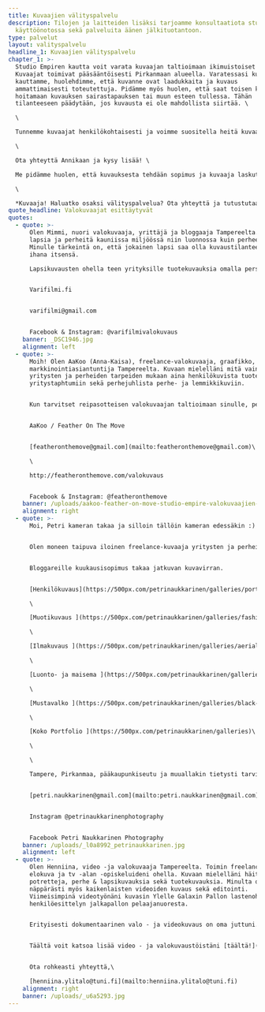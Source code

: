 ```yaml
---
title: Kuvaajien välityspalvelu
description: Tilojen ja laitteiden lisäksi tarjoamme konsultaatiota studion
  käyttöönotossa sekä palveluita äänen jälkituotantoon.
type: palvelut
layout: valityspalvelu
headline_1: Kuvaajien välityspalvelu
chapter_1: >-
  Studio Empiren kautta voit varata kuvaajan taltioimaan ikimuistoiset hetket.
  Kuvaajat toimivat pääsääntöisesti Pirkanmaan alueella. Varatessasi kuvaajan
  kauttamme, huolehdimme, että kuvanne ovat laadukkaita ja kuvaus
  ammattimaisesti toteutettuja. Pidämme myös huolen, että saat toisen kuvaajan
  hoitamaan kuvauksen sairastapauksen tai muun esteen tullessa. Tähän
  tilanteeseen päädytään, jos kuvausta ei ole mahdollista siirtää. \

  \

  Tunnemme kuvaajat henkilökohtaisesti ja voimme suositella heitä kuvaamaan myös teidän yrityskuvat, henkilöstökuvat, potretit, miljöökuvaukset sekä tapahtumakuvaukset. \

  \

  Ota yhteyttä Annikaan ja kysy lisää! \

  Me pidämme huolen, että kuvauksesta tehdään sopimus ja kuvaaja laskuttaa kuvauksen asianmukaisesti.\

  \

  *Kuvaaja! Haluatko osaksi välityspalvelua? Ota yhteyttä ja tutustutaan!*
quote_headline: Valokuvaajat esittäytyvät
quotes:
  - quote: >-
      Olen Mimmi, nuori valokuvaaja, yrittäjä ja bloggaaja Tampereelta. Kuvaan
      lapsia ja perheitä kauniissa miljöössä niin luonnossa kuin perheen kotona.
      Minulle tärkeintä on, että jokainen lapsi saa olla kuvaustilanteessa oma
      ihana itsensä.

      Lapsikuvausten ohella teen yrityksille tuotekuvauksia omalla persoonallisella tyylillä.  Ikuistetaan sinulle tärkeitä ihmisiä ja hetkiä aidoiksi muistoiksi Tampereen ja lähiympäristön kauniissa maisemissa.


      Varifilmi.fi


      varifilmi@gmail.com


      Facebook & Instagram: @varifilmivalokuvaus
    banner: _DSC1946.jpg
    alignment: left
  - quote: >-
      Moih! Olen AaKoo (Anna-Kaisa), freelance-valokuvaaja, graafikko,
      markkinointiasiantuntija Tampereelta. Kuvaan mielelläni mitä vain
      yritysten ja perheiden tarpeiden mukaan aina henkilökuvista tuotekuviin ja
      yritystaphtumiin sekä perhejuhlista perhe- ja lemmikkikuviin.


      Kun tarvitset reipasotteisen valokuvaajan taltioimaan sinulle, perheellesi tai yrityksellesi tärkeät hetket ja henkilöt Tampereen seudulla, ota yhteyttä!


      AaKoo / Feather On The Move


      [featheronthemove@gmail.com](mailto:featheronthemove@gmail.com)\

      \

      http://featheronthemove.com/valokuvaus


      Facebook & Instagram: @featheronthemove
    banner: /uploads/aakoo-feather-on-move-studio-empire-valokuvaajien-valityspalvelu-valokuvaajatampere.jpg
    alignment: right
  - quote: >-
      Moi, Petri kameran takaa ja silloin tällöin kameran edessäkin :)


      Olen moneen taipuva iloinen freelance-kuvaaja yritysten ja perheiden tarpeisiin studio- tai miljöökuvauksissa. Ominta intohimoa henkilö-, muoti-, mainos- ja luontokuvaus kaikkine mielenkiintoisine variaatioineen sekä yhdistelmineen.


      Bloggareille kuukausisopimus takaa jatkuvan kuvavirran.


      [Henkilökuvaus](https://500px.com/petrinaukkarinen/galleries/portrait-photography)\

      \

      [Muotikuvaus ](https://500px.com/petrinaukkarinen/galleries/fashion)\

      \

      [Ilmakuvaus ](https://500px.com/petrinaukkarinen/galleries/aerial-photography)\

      \

      [Luonto- ja maisema ](https://500px.com/petrinaukkarinen/galleries/nature)\

      \

      [Mustavalko ](https://500px.com/petrinaukkarinen/galleries/black-and-white)\

      \

      [Koko Portfolio ](https://500px.com/petrinaukkarinen/galleries)\

      \

      \

      Tampere, Pirkanmaa, pääkaupunkiseutu ja muuallakin tietysti tarvittaessa!


      [petri.naukkarinen@gmail.com](mailto:petri.naukkarinen@gmail.com)


      Instagram @petrinaukkarinenphotography


      Facebook Petri Naukkarinen Photography
    banner: /uploads/_l0a8992_petrinaukkarinen.jpg
    alignment: left
  - quote: >-
      Olen Henniina, video -ja valokuvaaja Tampereelta. Toimin freelancerina
      elokuva ja tv -alan -opiskeluideni ohella. Kuvaan mielelläni häitä,
      potretteja, perhe & lapsikuvauksia sekä tuotekuvauksia. Minulta onnistuu
      näppärästi myös kaikenlaisten videoiden kuvaus sekä editointi.
      Viimeisimpinä videotyönäni kuvasin Ylelle Galaxin Pallon lastenohjelmaan
      henkilöesittelyn jalkapallon pelaajanuoresta.


      Erityisesti dokumentaarinen valo - ja videokuvaus on oma juttuni. Rakastan valon ja varjojen kontrastia, pehmeyttä ja luonnon tarjoamaa kaunista miljöötä kuville. Nyt kesällä perhe - ja lapsikuvaukset onnistuvatkin hyvin kauniissa ja kukkivassa luonnossa.


      Täältä voit katsoa lisää video - ja valokuvaustöistäni [täältä!](https://henniinaylitalo.​wixsite.com/portfolio)


      Ota rohkeasti yhteyttä,\

      [henniina.ylitalo@tuni.fi](mailto:henniina.ylitalo@tuni.fi)
    alignment: right
    banner: /uploads/_u6a5293.jpg
---
```

